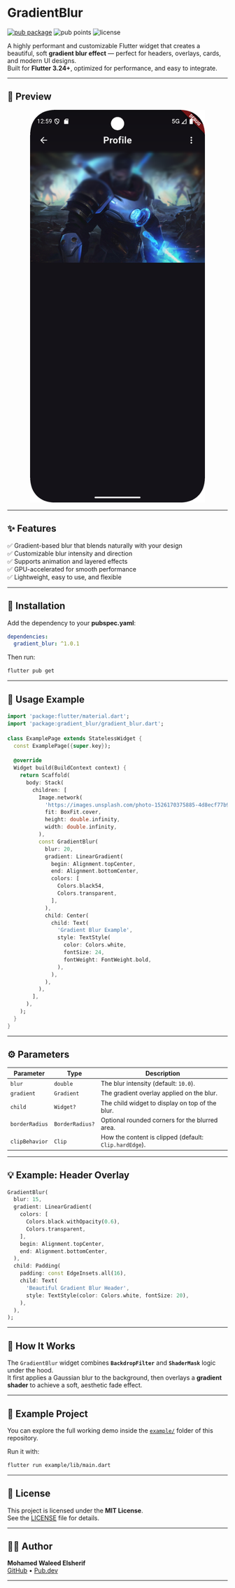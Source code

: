 #  GradientBlur

[![pub package](https://img.shields.io/pub/v/gradient_blur.svg)](https://pub.dev/packages/gradient_blur)
![pub points](https://img.shields.io/pub/points/gradient_blur)
![license](https://img.shields.io/badge/license-MIT-blue.svg)

A highly performant and customizable Flutter widget that creates a beautiful, soft **gradient blur effect** — perfect for headers, overlays, cards, and modern UI designs.  
Built for **Flutter 3.24+**, optimized for performance, and easy to integrate.

---

## 🌟 Preview

<p align="center">
  <img src="https://raw.githubusercontent.com/Dr-who412/gradienblur/1da8d2a41c0398ab9991ebb5daa8d68d23558fbe/assets/Screenshot_20251030_005935.png" width="400" />
</p>

---

## ✨ Features

✅ Gradient-based blur that blends naturally with your design  
✅ Customizable blur intensity and direction  
✅ Supports animation and layered effects  
✅ GPU-accelerated for smooth performance  
✅ Lightweight, easy to use, and flexible

---

## 🚀 Installation

Add the dependency to your **pubspec.yaml**:

```yaml
dependencies:
  gradient_blur: ^1.0.1
```

Then run:

```sh
flutter pub get
```

---

## 🧩 Usage Example

```dart
import 'package:flutter/material.dart';
import 'package:gradient_blur/gradient_blur.dart';

class ExamplePage extends StatelessWidget {
  const ExamplePage({super.key});

  @override
  Widget build(BuildContext context) {
    return Scaffold(
      body: Stack(
        children: [
          Image.network(
            'https://images.unsplash.com/photo-1526170375885-4d8ecf77b99f',
            fit: BoxFit.cover,
            height: double.infinity,
            width: double.infinity,
          ),
          const GradientBlur(
            blur: 20,
            gradient: LinearGradient(
              begin: Alignment.topCenter,
              end: Alignment.bottomCenter,
              colors: [
                Colors.black54,
                Colors.transparent,
              ],
            ),
            child: Center(
              child: Text(
                'Gradient Blur Example',
                style: TextStyle(
                  color: Colors.white,
                  fontSize: 24,
                  fontWeight: FontWeight.bold,
                ),
              ),
            ),
          ),
        ],
      ),
    );
  }
}
```

---

## ⚙️ Parameters

| Parameter | Type | Description |
|------------|------|-------------|
| `blur` | `double` | The blur intensity (default: `10.0`). |
| `gradient` | `Gradient` | The gradient overlay applied on the blur. |
| `child` | `Widget?` | The child widget to display on top of the blur. |
| `borderRadius` | `BorderRadius?` | Optional rounded corners for the blurred area. |
| `clipBehavior` | `Clip` | How the content is clipped (default: `Clip.hardEdge`). |

---

## 💡 Example: Header Overlay

```dart
GradientBlur(
  blur: 15,
  gradient: LinearGradient(
    colors: [
      Colors.black.withOpacity(0.6),
      Colors.transparent,
    ],
    begin: Alignment.topCenter,
    end: Alignment.bottomCenter,
  ),
  child: Padding(
    padding: const EdgeInsets.all(16),
    child: Text(
      'Beautiful Gradient Blur Header',
      style: TextStyle(color: Colors.white, fontSize: 20),
    ),
  ),
);
```

---

## 🧠 How It Works

The `GradientBlur` widget combines **`BackdropFilter`** and **`ShaderMask`** logic under the hood.  
It first applies a Gaussian blur to the background, then overlays a **gradient shader** to achieve a soft, aesthetic fade effect.

---

## 🧰 Example Project

You can explore the full working demo inside the [`example/`](https://github.com/Dr-who412/gradienblur/tree/main/example) folder of this repository.

Run it with:
```sh
flutter run example/lib/main.dart
```

---

## 🧾 License

This project is licensed under the **MIT License**.  
See the [LICENSE](https://github.com/Dr-who412/gradienblur/blob/main/LICENSE) file for details.

---

## 👨‍💻 Author

**Mohamed Waleed Elsherif**  
[GitHub](https://github.com/Dr-who412) • [Pub.dev](https://pub.dev/publishers/github.com)

---

